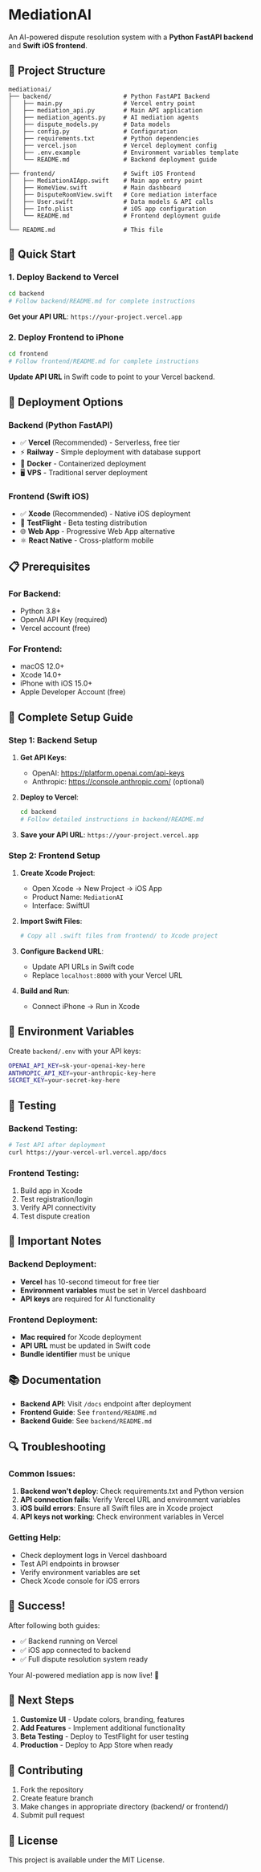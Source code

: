 # MediationAI

An AI-powered dispute resolution system with a **Python FastAPI backend** and **Swift iOS frontend**.

## 📁 Project Structure

```
mediationai/
├── backend/                    # Python FastAPI Backend
│   ├── main.py                 # Vercel entry point
│   ├── mediation_api.py        # Main API application
│   ├── mediation_agents.py     # AI mediation agents
│   ├── dispute_models.py       # Data models
│   ├── config.py               # Configuration
│   ├── requirements.txt        # Python dependencies
│   ├── vercel.json             # Vercel deployment config
│   ├── .env.example            # Environment variables template
│   └── README.md               # Backend deployment guide
│
├── frontend/                   # Swift iOS Frontend
│   ├── MediationAIApp.swift    # Main app entry point
│   ├── HomeView.swift          # Main dashboard
│   ├── DisputeRoomView.swift   # Core mediation interface
│   ├── User.swift              # Data models & API calls
│   ├── Info.plist              # iOS app configuration
│   └── README.md               # Frontend deployment guide
│
└── README.md                   # This file
```

## 🚀 Quick Start

### 1. Deploy Backend to Vercel
```bash
cd backend
# Follow backend/README.md for complete instructions
```
**Get your API URL**: `https://your-project.vercel.app`

### 2. Deploy Frontend to iPhone
```bash
cd frontend
# Follow frontend/README.md for complete instructions
```
**Update API URL** in Swift code to point to your Vercel backend.

## 🔧 Deployment Options

### Backend (Python FastAPI)
- ✅ **Vercel** (Recommended) - Serverless, free tier
- ⚡ **Railway** - Simple deployment with database support
- 🐳 **Docker** - Containerized deployment
- 🖥️ **VPS** - Traditional server deployment

### Frontend (Swift iOS)
- ✅ **Xcode** (Recommended) - Native iOS deployment
- 📱 **TestFlight** - Beta testing distribution
- 🌐 **Web App** - Progressive Web App alternative
- ⚛️ **React Native** - Cross-platform mobile

## 📋 Prerequisites

### For Backend:
- Python 3.8+
- OpenAI API Key (required)
- Vercel account (free)

### For Frontend:
- macOS 12.0+
- Xcode 14.0+
- iPhone with iOS 15.0+
- Apple Developer Account (free)

## 🎯 Complete Setup Guide

### Step 1: Backend Setup
1. **Get API Keys**:
   - OpenAI: https://platform.openai.com/api-keys
   - Anthropic: https://console.anthropic.com/ (optional)

2. **Deploy to Vercel**:
   ```bash
   cd backend
   # Follow detailed instructions in backend/README.md
   ```

3. **Save your API URL**: `https://your-project.vercel.app`

### Step 2: Frontend Setup
1. **Create Xcode Project**:
   - Open Xcode → New Project → iOS App
   - Product Name: `MediationAI`
   - Interface: SwiftUI

2. **Import Swift Files**:
   ```bash
   # Copy all .swift files from frontend/ to Xcode project
   ```

3. **Configure Backend URL**:
   - Update API URLs in Swift code
   - Replace `localhost:8000` with your Vercel URL

4. **Build and Run**:
   - Connect iPhone → Run in Xcode

## 🔑 Environment Variables

Create `backend/.env` with your API keys:
```bash
OPENAI_API_KEY=sk-your-openai-key-here
ANTHROPIC_API_KEY=your-anthropic-key-here
SECRET_KEY=your-secret-key-here
```

## 🧪 Testing

### Backend Testing:
```bash
# Test API after deployment
curl https://your-vercel-url.vercel.app/docs
```

### Frontend Testing:
1. Build app in Xcode
2. Test registration/login
3. Verify API connectivity
4. Test dispute creation

## 🚨 Important Notes

### Backend Deployment:
- **Vercel** has 10-second timeout for free tier
- **Environment variables** must be set in Vercel dashboard
- **API keys** are required for AI functionality

### Frontend Deployment:
- **Mac required** for Xcode deployment
- **API URL** must be updated in Swift code
- **Bundle identifier** must be unique

## 📚 Documentation

- **Backend API**: Visit `/docs` endpoint after deployment
- **Frontend Guide**: See `frontend/README.md`
- **Backend Guide**: See `backend/README.md`

## 🔍 Troubleshooting

### Common Issues:
1. **Backend won't deploy**: Check requirements.txt and Python version
2. **API connection fails**: Verify Vercel URL and environment variables
3. **iOS build errors**: Ensure all Swift files are in Xcode project
4. **API keys not working**: Check environment variables in Vercel

### Getting Help:
- Check deployment logs in Vercel dashboard
- Test API endpoints in browser
- Verify environment variables are set
- Check Xcode console for iOS errors

## 🎉 Success!

After following both guides:
- ✅ Backend running on Vercel
- ✅ iOS app connected to backend
- ✅ Full dispute resolution system ready

Your AI-powered mediation app is now live! 🚀

## 📝 Next Steps

1. **Customize UI** - Update colors, branding, features
2. **Add Features** - Implement additional functionality
3. **Beta Testing** - Deploy to TestFlight for user testing
4. **Production** - Deploy to App Store when ready

## 🤝 Contributing

1. Fork the repository
2. Create feature branch
3. Make changes in appropriate directory (backend/ or frontend/)
4. Submit pull request

## 📄 License

This project is available under the MIT License.